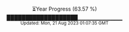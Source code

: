 <p align="center">
⏳Year Progress (63.57 %) <br>
███████████████████▁▁▁▁▁▁▁▁▁▁▁ <br>
<sub>Updated: Mon, 21 Aug 2023 01:07:35 GMT</sub>
</p>

